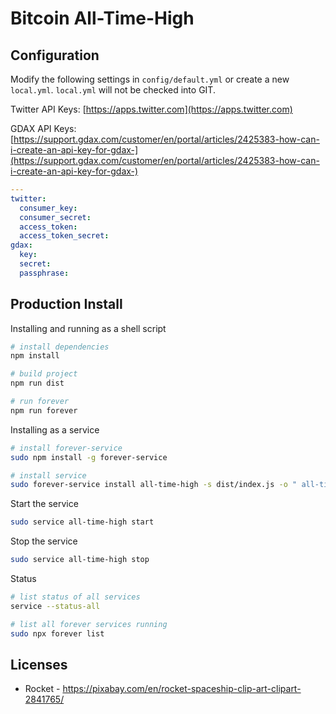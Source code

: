 # Bitcoin All-Time-High

## Configuration

Modify the following settings in `config/default.yml` or create a new `local.yml`. `local.yml` will not be checked into GIT.

Twitter API Keys: [https://apps.twitter.com](https://apps.twitter.com)

GDAX API Keys: [https://support.gdax.com/customer/en/portal/articles/2425383-how-can-i-create-an-api-key-for-gdax-](https://support.gdax.com/customer/en/portal/articles/2425383-how-can-i-create-an-api-key-for-gdax-)

```yaml
---
twitter:
  consumer_key:
  consumer_secret:
  access_token:
  access_token_secret:
gdax:
  key:
  secret:
  passphrase:
```

## Production Install

Installing and running as a shell script

```bash
# install dependencies
npm install

# build project
npm run dist

# run forever
npm run forever
```

Installing as a service

```bash
# install forever-service
sudo npm install -g forever-service

# install service
sudo forever-service install all-time-high -s dist/index.js -o " all-time-high tracker"
```

Start the service

```bash
sudo service all-time-high start
```

Stop the service

```bash
sudo service all-time-high stop
```

Status

```bash
# list status of all services
service --status-all

# list all forever services running
sudo npx forever list
```

## Licenses

* Rocket - https://pixabay.com/en/rocket-spaceship-clip-art-clipart-2841765/
